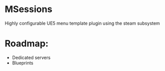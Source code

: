 # MSessions
Highly configurable UE5 menu template plugin using the steam subsystem


# Roadmap:
- Dedicated servers
- Blueprints

